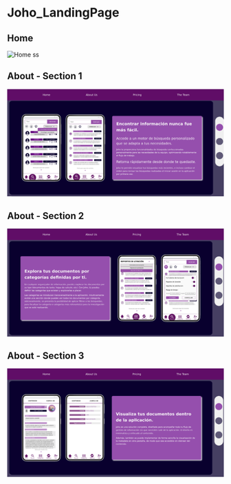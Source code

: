 # Joho_LandingPage
## Home
![Home ss](./img/home.png)
## About - Section 1
![About1 ss](./ss/about0.png)
## About - Section 2
![About2 ss](./ss/about1.png)
## About - Section 3
![About3 ss](./ss/about2.png)
